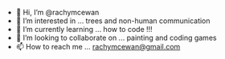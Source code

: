 - 👋 Hi, I’m @rachymcewan
- 👀 I’m interested in ... trees and non-human communication 
- 🌱 I’m currently learning ... how to code !!!
- 💞️ I’m looking to collaborate on ... painting and coding games 
- 📫 How to reach me ... rachymcewan@gmail.com

<!---
rachymcewan/rachymcewan is a ✨ special ✨ repository because its `README.md` (this file) appears on your GitHub profile.
You can click the Preview link to take a look at your changes.
--->
